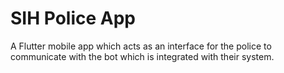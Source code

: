 # SIH Police App

A Flutter mobile app which acts as an interface for the police to communicate with the bot which is integrated with their system.
